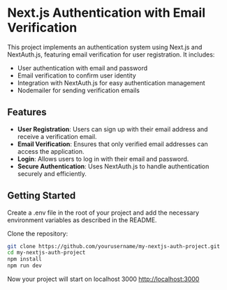 # Next.js Authentication with Email Verification

This project implements an authentication system using Next.js and NextAuth.js, featuring email verification for user registration. It includes:

- User authentication with email and password
- Email verification to confirm user identity
- Integration with NextAuth.js for easy authentication management
- Nodemailer for sending verification emails

## Features
- **User Registration**: Users can sign up with their email address and receive a verification email.
- **Email Verification**: Ensures that only verified email addresses can access the application.
- **Login**: Allows users to log in with their email and password.
- **Secure Authentication**: Uses NextAuth.js to handle authentication securely and efficiently.

## Getting Started
Create a .env file in the root of your project and add the necessary environment variables as described in the README.

Clone the repository:
   ```sh
   git clone https://github.com/yourusername/my-nextjs-auth-project.git
   cd my-nextjs-auth-project
   npm install
   npm run dev
   ```
Now your project will start on localhost 3000 
[http://localhost:3000](http://localhost:3000)



